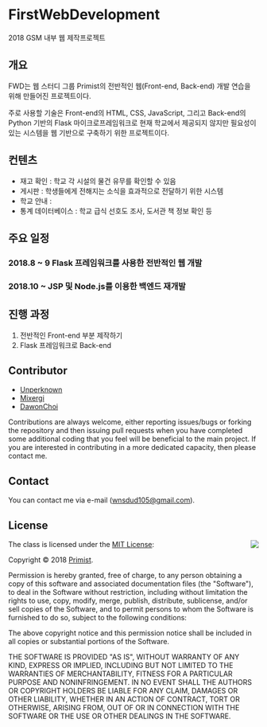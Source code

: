 # FirstWebDevelopment
2018 GSM 내부 웹 제작프로젝트

## 개요

FWD는 웹 스터디 그룹 Primist의 전반적인 웹(Front-end, Back-end) 개발 연습을 위해 만들어진 프로젝트이다.

주로 사용할 기술은 Front-end의 HTML, CSS, JavaScript, 그리고 Back-end의 Python 기반의 Flask 마이크로프레임워크로 현재 학교에서 제공되지 않지만 필요성이 있는 시스템을 웹 기반으로 구축하기 위한 프로젝트이다.

## 컨텐츠

- 재고 확인 : 학교 각 시설의 물건 유무를 확인할 수 있음
- 게시판 : 학생들에게 전해지는 소식을 효과적으로 전달하기 위한 시스템
- 학교 안내 : 
- 통계 데이터베이스 : 학교 급식 선호도 조사, 도서관 책 정보 확인 등

## 주요 일정

### 2018.8 ~ 9 Flask 프레임워크를 사용한 전반적인 웹 개발
### 2018.10 ~ JSP 및 Node.js를 이용한 백엔드 재개발

## 진행 과정

1. 전반적인 Front-end 부분 제작하기
2. Flask 프레임워크로 Back-end 

## Contributor

- [Unperknown](http://www.github.com/Unperknown)
- [Mixergi](http://www.github.com/Mixergi)
- [DawonChoi](http://www.github.com/DawonChoi)

Contributions are always welcome, either reporting issues/bugs or forking the repository and then issuing pull requests when you have completed some additional coding that you feel will be beneficial to the main project. If you are interested in contributing in a more dedicated capacity, then please contact me.

## Contact

You can contact me via e-mail (wnsdud105@gmail.com).

## License

<img align="right" src="http://opensource.org/trademarks/opensource/OSI-Approved-License-100x137.png">

The class is licensed under the [MIT License](http://opensource.org/licenses/MIT):

Copyright &copy; 2018 [Primist](http://www.github.com/Primist).

Permission is hereby granted, free of charge, to any person obtaining a copy of this software and associated documentation files (the "Software"), to deal in the Software without restriction, including without limitation the rights to use, copy, modify, merge, publish, distribute, sublicense, and/or sell copies of the Software, and to permit persons to whom the Software is furnished to do so, subject to the following conditions:

The above copyright notice and this permission notice shall be included in all copies or substantial portions of the Software.

THE SOFTWARE IS PROVIDED "AS IS", WITHOUT WARRANTY OF ANY KIND, EXPRESS OR IMPLIED, INCLUDING BUT NOT LIMITED TO THE WARRANTIES OF MERCHANTABILITY, FITNESS FOR A PARTICULAR PURPOSE AND NONINFRINGEMENT. IN NO EVENT SHALL THE AUTHORS OR COPYRIGHT HOLDERS BE LIABLE FOR ANY CLAIM, DAMAGES OR OTHER LIABILITY, WHETHER IN AN ACTION OF CONTRACT, TORT OR OTHERWISE, ARISING FROM, OUT OF OR IN CONNECTION WITH THE SOFTWARE OR THE USE OR OTHER DEALINGS IN THE SOFTWARE.

